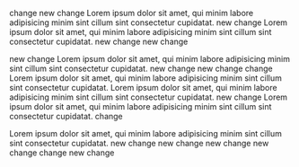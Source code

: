 change
new change
Lorem ipsum dolor sit amet, qui minim labore adipisicing minim sint cillum sint consectetur cupidatat.
new change
Lorem ipsum dolor sit amet, qui minim labore adipisicing minim sint cillum sint consectetur cupidatat.
new change
new change

new change
Lorem ipsum dolor sit amet, qui minim labore adipisicing minim sint cillum sint consectetur cupidatat.
new change
new change
change
Lorem ipsum dolor sit amet, qui minim labore adipisicing minim sint cillum sint consectetur cupidatat.
Lorem ipsum dolor sit amet, qui minim labore adipisicing minim sint cillum sint consectetur cupidatat.
new change
Lorem ipsum dolor sit amet, qui minim labore adipisicing minim sint cillum sint consectetur cupidatat.
change

Lorem ipsum dolor sit amet, qui minim labore adipisicing minim sint cillum sint consectetur cupidatat.
new change
new change
new change
new change
change
new change
